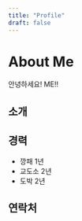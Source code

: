 ```yaml
---
title: "Profile"
draft: false
---
```


# About Me
안녕하세요! ME!!

## 소개

## 경력
- 깡패 1년
- 교도소 2년
- 도박 2년

## 연락처